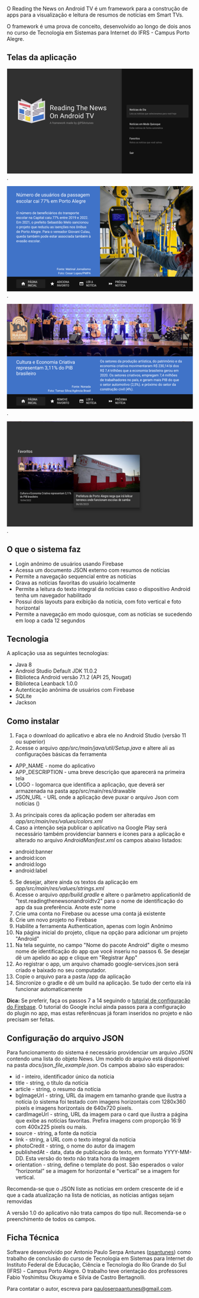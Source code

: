O Reading the News on Android TV é um framework para a construção de apps para a visualização e leitura de resumos de notícias em Smart TVs.

O framework é uma prova de conceito, desenvolvido ao longo de dois anos no curso de Tecnologia em Sistemas para Internet do IFRS - Campus Porto Alegre.

## Telas da aplicação

!["Tela de abertura](/docs/img_1.png "Tela de abertura").

!["Tela de notícia rolada](/docs/img_2.png "Tela de notícia com foto vertical").

![Tela de notícia rolada](/docs/img_3.png "Tela de notícia com foto horizontal").

!["Tela de favoritos](/docs/img_4.png "Tela de favoritos").

## O que o sistema faz

- Login anônimo de usuários usando Firebase
- Acessa um documento JSON externo com resumos de notícias
- Permite a navegação sequencial entre as notícias
- Grava as notícias favoritas do usuário localmente
- Permite a leitura do texto integral da notícias caso o dispositivo Android tenha um navegador habilitado
- Possui dois layouts para exibição da notícia, com foto vertical e foto horizontal
- Permite a navegação em modo quiosque, com as notícias se sucedendo em loop a cada 12 segundos

## Tecnologia

A aplicação usa as seguintes tecnologias:

- Java 8
- Android Studio Default JDK 11.0.2
- Biblioteca Android versão 7.1.2 (API 25, Nougat)
- Biblioteca Leanback 1.0.0
- Autenticação anônima de usuários com Firebase
- SQLite
- Jackson

## Como instalar

1. Faça o download do aplicativo e abra ele no Android Studio (versão 11 ou superior)
2. Acesse o arquivo *app/src/main/java/util/Setup.java* e altere ali as configurações básicas da ferramenta

* APP_NAME - nome do aplicativo
* APP_DESCRIPTION - uma breve descrição que aparecerá na primeira tela
* LOGO - logomarca que identifica a aplicação, que deverá ser armazenada na pasta app/src/main/res/drawable
* JSON_URL - URL onde a aplicação deve puxar o arquivo Json com notícias ()

3. As principais cores da aplicação podem ser alteradas em *app/src/main/res/values/colors.xml*
4. Caso a intenção seja publicar o aplicativo na Google Play será necessário também providenciar banners e ícones para a aplicação e alterado no arquivo *AndroidManifest.xml* os campos abaixo listados:

* android:banner
* android:icon
* android:logo
* android:label

5. Se desejar, altere ainda os textos da aplicação em *app/src/main/res/values/strings.xml*
6. Acesse o arquivo *app/build.gradle* e altere o parâmetro applicationId de "test.readingthenewsonandroidtv2" para o nome de identificação do app da sua preferência. Anote este nome
7. Crie uma conta no Firebase ou acesse uma conta já existente
8. Crie um novo projeto no Firebase
9. Habilite a ferramenta Authentication, apenas com login Anônimo
10. Na página inicial do projeto, clique na opção para adicionar um projeto "Android"
11. Na tela seguinte, no campo "Nome do pacote Android" digite o mesmo nome de identificação do app que você inseriu no passos 6. Se desejar dê um apelido ao app e clique em "Registrar App"
12. Ao registrar o app, um arquivo chamado google-services.json será criado e baixado no seu computador.
13. Copie o arquivo para a pasta /app da aplicação
14. Sincronize o gradle e dê um build na aplicação. Se tudo der certo ela irá funcionar automaticamente

**Dica:** Se preferir, faça os passos 7 a 14 seguindo o [tutorial de configuração do Firebase](https://firebase.google.com/docs/android/setup?hl=pt-br#console). O tutorial do Google inclui ainda passos para a configuração do plugin no app, mas estas referêncuas já foram inseridos no projeto e não precisam ser feitas.

## Configuração do arquivo JSON

Para funcionamento do sistema é necessário providenciar um arquivo JSON contendo uma lista do objeto News. Um modelo do arquivo está disponível na pasta *docs/json_file_example.json*. Os campos abaixo são esperados:

* id - inteiro, identificador único da notícia 
* title - string, o título da notícia 
* article - string, o resumo da notícia 
* bgImageUrl - string, URL da imagem em tamanho grande que ilustra a notícia (o sistema foi testado com imagens horizontais com 1280x360 pixels e imagens horizontais de 640x720 pixels.
* cardImageUrl - string, URL da imagem para o card que ilustra a página que exibe as notícias favoritas. Prefira imagens com proporção 16:9 com 400x225 pixels ou mais.
* source - string, a fonte da notícia
* link - string, a URL com o texto integral da notícia
* photoCredit - string, o nome do autor da imagem
* publishedAt - data, data de publicação do texto, em formato YYYY-MM-DD. Esta versão do texto não trata hora da imagem
* orientation - string, define o template do post. São esperados o valor “horizontal” se a imagem for horizontal e “vertical” se a imagem for vertical. 

Recomenda-se que o JSON liste as notícias em ordem crescente de id e que a cada atualização na lista de notícias, as notícias antigas sejam removidas

A versão 1.0 do aplicativo não trata campos do tipo null. Recomenda-se o preenchimento de todos os campos.

## Ficha Técnica

Software desenvolvido por Antonio Paulo Serpa Antunes ([psantunes](https://github.com/psantunes)) como trabalho de conclusão do curso de Tecnologia em Sistemas para Internet do Instituto Federal de Educação, Ciência e Tecnologia do Rio Grande do Sul (IFRS) - Campus Porto Alegre. O trabalho teve orientação dos professores Fabio Yoshimitsu Okuyama e Silvia de Castro Bertagnolli.

Para contatar o autor, escreva para pauloserpaantunes@gmail.com.
